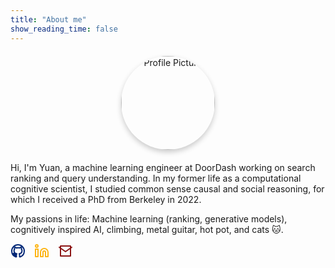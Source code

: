 ```yaml
---
title: "About me"
show_reading_time: false
---
```


<div style="text-align: center; margin-top: 20px; margin-bottom: 20px;">
    <img src="https://www.dropbox.com/scl/fi/xrjctvfi0f81brcm6vlxr/7DC46823-5C4B-4DD6-B202-6334289DC68F_1_201_a.jpeg?rlkey=2m1109quro2f4jmk5e4qfbkrz&st=qpj4ykua&raw=1" alt="Profile Picture" style="width: 150px; height: 150px; border-radius: 50%; box-shadow: 0 4px 8px rgba(0, 0, 0, 0.2); display: block; margin: 0 auto;">
</div>


Hi, I'm Yuan, a machine learning engineer at DoorDash working on search ranking and query understanding. In my former life as a computational cognitive scientist, I studied common sense causal and social reasoning, for which I received a PhD from Berkeley in 2022.

My passions in life: Machine learning (ranking, generative models), cognitively inspired AI, climbing, metal guitar, hot pot, and cats 🐱.


<div id="socials" style="display: flex; gap: 1em;">
  <!-- GitHub -->
  <a href="https://github.com/Yuan-Meng" target="_blank" rel="noopener noreferrer">
    <svg
      xmlns="http://www.w3.org/2000/svg"
      fill="none"
      stroke="#002676"
      stroke-linecap="round"
      stroke-linejoin="round"
      stroke-width="2"
      class="lucide lucide-github"
      viewBox="0 0 24 24"
      aria-hidden="true"
      style="width: 24px; height: 24px;"
    >
      <!-- SVG paths for GitHub icon -->
      <path d="M12 2C6.477 2 2 6.477 2 12c0 4.418 2.865 8.166 6.839 9.489.5.091.682-.217.682-.482 0-.237-.009-.866-.013-1.7-2.782.604-3.369-1.34-3.369-1.34-.454-1.155-1.11-1.463-1.11-1.463-.908-.62.069-.607.069-.607 1.004.07 1.533 1.033 1.533 1.033.892 1.53 2.341 1.088 2.91.832.092-.647.35-1.088.637-1.338-2.22-.252-4.555-1.11-4.555-4.942 0-1.091.39-1.983 1.029-2.683-.103-.253-.446-1.268.098-2.64 0 0 .84-.269 2.75 1.025A9.564 9.564 0 0 1 12 6.804a9.56 9.56 0 0 1 2.51.338c1.91-1.294 2.75-1.025 2.75-1.025.544 1.372.202 2.387.1 2.64.64.7 1.029 1.592 1.029 2.683 0 3.841-2.338 4.687-4.565 4.935.359.31.679.922.679 1.857 0 1.338-.012 2.419-.012 2.748 0 .268.18.576.688.478A10.012 10.012 0 0 0 22 12c0-5.523-4.477-10-10-10z"/>
    </svg>
  </a>

  <!-- LinkedIn -->
  <a href="https://www.linkedin.com/in/yuanmengds/" target="_blank" rel="noopener noreferrer">
    <svg
      xmlns="http://www.w3.org/2000/svg"
      fill="none"
      stroke="#FDB515"
      stroke-linecap="round"
      stroke-linejoin="round"
      stroke-width="2"
      class="lucide lucide-linkedin"
      viewBox="0 0 24 24"
      aria-hidden="true"
      style="width: 24px; height: 24px;"
    >
      <!-- SVG paths for LinkedIn icon -->
      <path d="M16 8a6 6 0 0 1 6 6v7h-4v-7a2 2 0 0 0-4 0v7H10v-7a6 6 0 0 1 6-6z"></path>
      <rect x="2" y="9" width="4" height="12"></rect>
      <circle cx="4" cy="4" r="2"></circle>
    </svg>
  </a>

  <!-- Email -->
  <a href="mailto:yuan_meng@berkeley.edu" target="_blank" rel="noopener noreferrer">
    <svg
      xmlns="http://www.w3.org/2000/svg"
      fill="none"
      stroke="#8C1515"
      stroke-linecap="round"
      stroke-linejoin="round"
      stroke-width="2"
      class="lucide lucide-email"
      viewBox="0 0 24 24"
      aria-hidden="true"
      style="width: 24px; height: 24px;"
    >
      <!-- SVG paths for Email icon -->
      <path d="M4 4h16v16H4z"></path>
      <polyline points="22,6 12,13 2,6"></polyline>
    </svg>
  </a>
</div>
